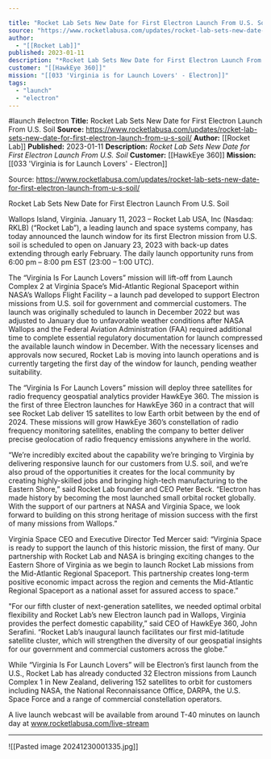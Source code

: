 ```yaml
---

title: "Rocket Lab Sets New Date for First Electron Launch From U.S. Soil "
source: "https://www.rocketlabusa.com/updates/rocket-lab-sets-new-date-for-first-electron-launch-from-u-s-soil/"
author:
  - "[[Rocket Lab]]"
published: 2023-01-11
description: "*Rocket Lab Sets New Date for First Electron Launch From U.S. Soil*"
customer: "[[HawkEye 360]]"
mission: "[[033 'Virginia is for Launch Lovers' - Electron]]"
tags:
  - "launch"
  - "electron"
---
```


#launch #electron
**Title:** Rocket Lab Sets New Date for First Electron Launch From U.S. Soil 
**Source:** https://www.rocketlabusa.com/updates/rocket-lab-sets-new-date-for-first-electron-launch-from-u-s-soil/
**Author:** [[Rocket Lab]]
**Published:** 2023-01-11
**Description:** *Rocket Lab Sets New Date for First Electron Launch From U.S. Soil*
**Customer:** [[HawkEye 360]]
**Mission:** [[033 'Virginia is for Launch Lovers' - Electron]]

Source: https://www.rocketlabusa.com/updates/rocket-lab-sets-new-date-for-first-electron-launch-from-u-s-soil/

Rocket Lab Sets New Date for First Electron Launch From U.S. Soil

Wallops Island, Virginia. January 11, 2023 – Rocket Lab USA, Inc (Nasdaq: RKLB) (“Rocket Lab”), a leading launch and space systems company, has today announced the launch window for its first Electron mission from U.S. soil is scheduled to open on January 23, 2023 with back-up dates extending through early February. The daily launch opportunity runs from 6:00 pm – 8:00 pm EST (23:00 – 1:00 UTC). 

The “Virginia Is For Launch Lovers” mission will lift-off from Launch Complex 2 at Virginia Space’s Mid-Atlantic Regional Spaceport within NASA’s Wallops Flight Facility – a launch pad developed to support Electron missions from U.S. soil for government and commercial customers. The launch was originally scheduled to launch in December 2022 but was adjusted to January due to unfavorable weather conditions after NASA Wallops and the Federal Aviation Administration (FAA) required additional time to complete essential regulatory documentation for launch compressed the available launch window in December. With the necessary licenses and approvals now secured, Rocket Lab is moving into launch operations and is currently targeting the first day of the window for launch, pending weather suitability.

The “Virginia Is For Launch Lovers” mission will deploy three satellites for radio frequency geospatial analytics provider HawkEye 360. The mission is the first of three Electron launches for HawkEye 360 in a contract that will see Rocket Lab deliver 15 satellites to low Earth orbit between by the end of 2024. These missions will grow HawkEye 360’s constellation of radio frequency monitoring satellites, enabling the company to better deliver precise geolocation of radio frequency emissions anywhere in the world.

“We’re incredibly excited about the capability we’re bringing to Virginia by delivering responsive launch for our customers from U.S. soil, and we’re also proud of the opportunities it creates for the local community by creating highly-skilled jobs and bringing high-tech manufacturing to the Eastern Shore,” said Rocket Lab founder and CEO Peter Beck. “Electron has made history by becoming the most launched small orbital rocket globally. With the support of our partners at NASA and Virginia Space, we look forward to building on this strong heritage of mission success with the first of many missions from Wallops.”

Virginia Space CEO and Executive Director Ted Mercer said: “Virginia Space is ready to support the launch of this historic mission, the first of many. Our partnership with Rocket Lab and NASA is bringing exciting changes to the Eastern Shore of Virginia as we begin to launch Rocket Lab missions from the Mid-Atlantic Regional Spaceport. This partnership creates long-term positive economic impact across the region and cements the Mid-Atlantic Regional Spaceport as a national asset for assured access to space.”

"For our fifth cluster of next-generation satellites, we needed optimal orbital flexibility and Rocket Lab’s new Electron launch pad in Wallops, Virginia provides the perfect domestic capability,” said CEO of HawkEye 360, John Serafini. “Rocket Lab’s inaugural launch facilitates our first mid-latitude satellite cluster, which will strengthen the diversity of our geospatial insights for our government and commercial customers across the globe.”

While “Virginia Is For Launch Lovers” will be Electron’s first launch from the U.S., Rocket Lab has already conducted 32 Electron missions from Launch Complex 1 in New Zealand, delivering 152 satellites to orbit for customers including NASA, the National Reconnaissance Office, DARPA, the U.S. Space Force and a range of commercial constellation operators.

A live launch webcast will be available from around T-40 minutes on launch day at www.rocketlabusa.com/live-stream   

---

![[Pasted image 20241230001335.jpg]]